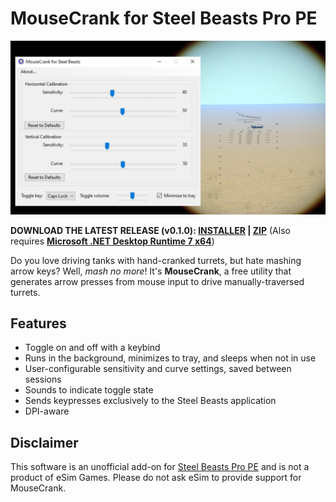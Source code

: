 # MouseCrank for Steel Beasts Pro PE
<p align="center"><img src="https://raw.githubusercontent.com/musurca/MouseCrank/master/graphics/screenshots/composite_sm.png" /></p>

**DOWNLOAD THE LATEST RELEASE (v0.1.0): [INSTALLER](https://github.com/musurca/MouseCrank/releases/download/v0.1.0_installer/Install_MouseCrank_v0.1.0.exe) | [ZIP](https://github.com/musurca/MouseCrank/releases/download/v0.1.0_zip/MouseCrank_v0.1.0.zip)**
(Also requires **[Microsoft .NET Desktop Runtime 7 x64](https://dotnet.microsoft.com/en-us/download/dotnet/thank-you/runtime-desktop-7.0.10-windows-x64-installer)**)

Do you love driving tanks with hand-cranked turrets, but hate mashing arrow keys? Well, *mash no more*! It's **MouseCrank**, a free utility that generates arrow presses from mouse input to drive manually-traversed turrets.

## Features

* Toggle on and off with a keybind
* Runs in the background, minimizes to tray, and sleeps when not in use
* User-configurable sensitivity and curve settings, saved between sessions
* Sounds to indicate toggle state
* Sends keypresses exclusively to the Steel Beasts application
* DPI-aware

## Disclaimer

This software is an unofficial add-on for [Steel Beasts Pro PE](https://www.esimgames.com/) and is not a product of eSim Games. Please do not ask eSim to provide support for MouseCrank.
